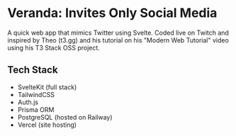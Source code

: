 # Veranda: Invites Only Social Media

A quick web app that mimics Twitter using Svelte. Coded live on Twitch and inspired by Theo (t3.gg) and his tutorial
on his "Modern Web Tutorial" video using his T3 Stack OSS project.

## Tech Stack
- SvelteKit (full stack)
- TailwindCSS
- Auth.js
- Prisma ORM
- PostgreSQL (hosted on Railway)
- Vercel (site hosting)
